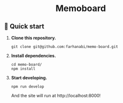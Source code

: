 <h1 align="center">
  Memoboard
</h1>

## 🚀 Quick start

1.  **Clone this repository.**

    ```shell
    git clone git@github.com:farhanabi/memo-board.git
    ```

2.  **Install dependencies.**

    ```shell
    cd memo-board/
    npm install
    ```

3.  **Start developing.**

    ```shell
    npm run develop
    ```
    
    And the site will run at http://localhost:8000!
